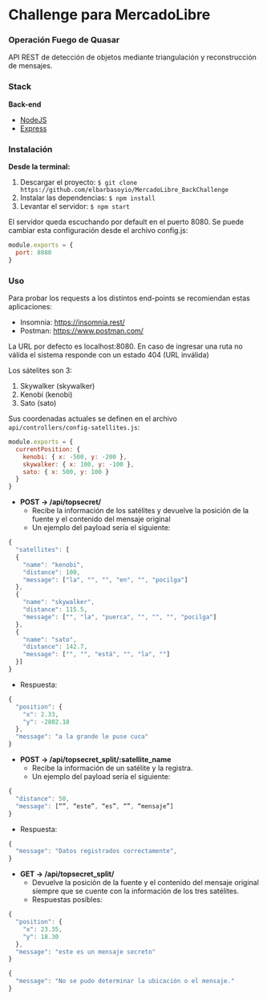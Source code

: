 # Challenge para MercadoLibre
### Operación Fuego de Quasar
API REST de detección de objetos mediante triangulación y reconstrucción de mensajes.

### Stack
**Back-end**

- [NodeJS](https://nodejs.org/)
- [Express](http://expressjs.com/pt-br/)


### Instalación
**Desde la terminal:**
1. Descargar el proyecto:
`$ git clone https://github.com/elbarbasoyio/MercadoLibre_BackChallenge`
2. Instalar las dependencias:
`$ npm install`
3. Levantar el servidor:
`$ npm start`

El servidor queda escuchando por default en el puerto 8080. Se puede cambiar esta configuración desde el archivo config.js:
```javascript
module.exports = {
  port: 8080
}
```

### Uso
Para probar los requests a los distintos end-points se recomiendan estas aplicaciones:
* Insomnia: https://insomnia.rest/
* Postman: https://www.postman.com/

La URL por defecto es localhost:8080. En caso de ingresar una ruta no válida el sistema responde con un estado 404 (URL inválida)

Los sátelites son 3:
1. Skywalker (skywalker)
2. Kenobi (kenobi)
3. Sato (sato)

Sus coordenadas actuales se definen en el archivo `api/controllers/config-satellites.js`:
```javascript
module.exports = {
  currentPosition: {
    kenobi: { x: -500, y: -200 },
    skywalker: { x: 100, y: -100 },
    sato: { x: 500, y: 100 }
  }
}
````
* **POST -> /api/topsecret/**
  * Recibe la información de los satélites y devuelve la posición de la fuente y el contenido del mensaje original
  * Un ejemplo del payload sería el siguiente:
```javascript
{
  "satellites": [
  {
    "name": "kenobi",
    "distance": 100,
    "message": ["la", "", "", "en", "", "pocilga"]
  },
  {
    "name": "skywalker",
    "distance": 115.5,
    "message": ["", "la", "puerca", "", "", "", "pocilga"]
  },
  {
    "name": "sato",
    "distance": 142.7,
    "message": ["", "", "está", "", "la", ""]
  }]
}
```
  * Respuesta:
```javascript
{
  "position": {
    "x": 2.33,
    "y": -2802.18
  },
  "message": "a la grande le puse cuca"
}
````
* **POST -> /api/topsecret_split/:satellite_name**
  * Recibe la información de un satélite y la registra. 
  * Un ejemplo del payload sería el siguiente:
```javascript
{
  "distance": 50,
  "message": [“”, “este”, “es”, “”, “mensaje”]
}
```
  * Respuesta:
```javascript  
{
  "message": "Datos registrados correctamente",
}
```
* **GET -> /api/topsecret_split/**
  * Devuelve la posición de la fuente y el contenido del mensaje original siempre que se cuente con la información de los tres satélites.
  * Respuestas posibles:
 
```javascript
{
  "position": {
    "x": 23.35,
    "y": 18.30
  },
  "message": "este es un mensaje secreto"
}
````

```javascript
{
  "message": "No se pudo determinar la ubicación o el mensaje."
}
````
